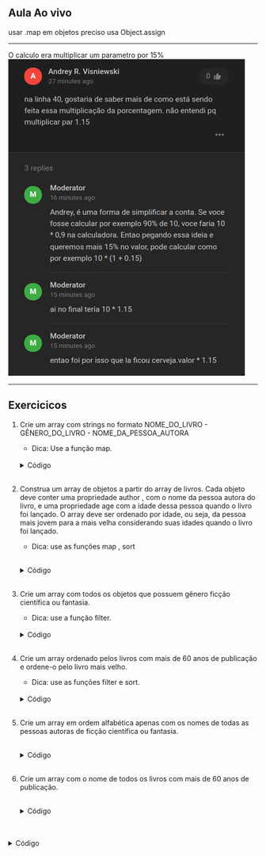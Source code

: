 ## Aula Ao vivo

usar .map em objetos preciso usa Object.assign

---
O calculo era multiplicar um parametro por 15%
![Como fazer calculo de porcentagem](Fazer-Porcentagem.png)

---
## Exercicicos

1. Crie um array com strings no formato NOME_DO_LIVRO - GÊNERO_DO_LIVRO - NOME_DA_PESSOA_AUTORA
    - Dica: Use a função map.

    <br>
    <details>
    <summary>Código</summary>   

    ```
    const expectedResult = [
      'As Crônicas de Gelo e Fogo - Fantasia - George R. R. Martin',
      'O Senhor dos Anéis - Fantasia - J. R. R. Tolkien',
      'Fundação - Ficção Científica - Isaac Asimov',
      'Duna - Ficção Científica - Frank Herbert',
      'A Coisa - Terror - Stephen King',
      'O Chamado de Cthulhu - Terror - H. P. Lovecraft',
    ];
    
    function formatedBookNames() {
      // escreva seu código aqui
    }
    ```

    </details>
    <br> 

2. Construa um array de objetos a partir do array de livros. Cada objeto deve conter uma propriedade author , com o nome da pessoa autora do livro, e uma propriedade age com a idade dessa pessoa quando o livro foi lançado. O array deve ser ordenado por idade, ou seja, da pessoa mais jovem para a mais velha considerando suas idades quando o livro foi lançado.
    - Dica: use as funções map , sort   

        <br>
    <details>
    <summary>Código</summary>   

    ```
    const expectedResult = [
      {
        age: 31,
        author: 'Isaac Asimov',
      },
      {
        age: 38,
        author: 'H. P. Lovecraft',
      },
      {
        age: 39,
        author: 'Stephen King',
      },
      {
        age: 43,
        author: 'George R. R. Martin',
      },
      {
        age: 45,
        author: 'Frank Herbert',
      },
      {
        age: 62,
        author: 'J. R. R. Tolkien',
      },
    ];


    function nameAndAge() {
      // escreva seu código aqui
    }
   
    ```

    </details>
    <br> 


3. Crie um array com todos os objetos que possuem gênero ficção científica ou fantasia.
    - Dica: use a função filter.

 
    <br>
    <details>
    <summary>Código</summary>   

    ```
    const expectedResult = [
      { 
        id: 1,
        name: 'As Crônicas de Gelo e Fogo',
        genre: 'Fantasia',
        author: { name: 'George R. R. Martin', birthYear: 1948 },
        releaseYear: 1991
      },
      {
        id: 2,
        name: 'O Senhor dos Anéis',
        genre: 'Fantasia',
        author: { name: 'J. R. R. Tolkien', birthYear: 1892 },
        releaseYear: 1954
      },
      {
        id: 3,
        name: 'Fundação',
        genre: 'Ficção Científica',
        author: { name: 'Isaac Asimov', birthYear: 1920 },
        releaseYear: 1951
      },
      {
        id: 4,
        name: 'Duna',
        genre: 'Ficção Científica',
        author: { name: 'Frank Herbert', birthYear: 1920 },
        releaseYear: 1965
      }
    ];
    
    function fantasyOrScienceFiction() {
      // escreva seu código aqui
    }
    ```

    </details>
    <br> 

4. Crie um array ordenado pelos livros com mais de 60 anos de publicação e ordene-o pelo livro mais velho.
    - Dica: use as funções filter e sort.

    <br>
    <details>
    <summary>Código</summary>

    ```
    const expectedResult = [
      {
        id: 6,
        name: 'O Chamado de Cthulhu',
        genre: 'Terror',
        author: { name: 'H. P. Lovecraft', birthYear: 1890 },
        releaseYear: 1928,
      },
      {
        id: 3,
        name: 'Fundação',
        genre: 'Ficção Científica',
        author: { name: 'Isaac Asimov', birthYear: 1920 },
        releaseYear: 1951,
      },
      {
        id: 2,
        name: 'O Senhor dos Anéis',
        genre: 'Fantasia',
        author: { name: 'J. R. R. Tolkien', birthYear: 1892 },
        releaseYear: 1954,
      },
    ];

    function oldBooksOrdered() {
      // escreva seu código aqui
    }
    ```

    </details>
    <br>

5. Crie um array em ordem alfabética apenas com os nomes de todas as pessoas autoras de ficção científica ou fantasia.

    <br>
    <details>
    <summary>Código</summary>   
    
    ```
    const expectedResult = [
      'Frank Herbert',
      'George R. R. Martin',
      'Isaac Asimov',
      'J. R. R. Tolkien',
    ];
    
    function fantasyOrScienceFictionAuthors() {
      // escreva seu código aqui
    }
    ```
    
    </details>
    <br> 

6. Crie um array com o nome de todos os livros com mais de 60 anos de publicação.

   <br>
   <details>
   <summary>Código</summary>   
   
   ```
   const expectedResult = [
     'O Senhor dos Anéis',
     'Fundação',
     'O Chamado de Cthulhu',
   ];
   
   function oldBooks() {
     // escreva seu código aqui
   }
   ```
   
   </details>
   <br> 



<br>
<details>
<summary>Código</summary>   

```

```

</details>
<br> 